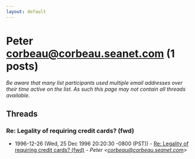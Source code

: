```yaml
---
layout: default
---
```


# Peter <corbeau@corbeau.seanet.com> (1 posts)

_Be aware that many list participants used multiple email addresses over their time active on the list. As such this page may not contain all threads available._

## Threads

### Re: Legality of requiring credit cards? (fwd)
+ 1996-12-26 (Wed, 25 Dec 1996 20:20:30 -0800 (PST)) - [Re: Legality of requiring credit cards? (fwd)](/archive/1996/12/290ea5443b9ae92d00110c2255d0fbf58cebf5dcf600acd815913ce19c826bff) - _Peter \<corbeau@corbeau.seanet.com\>_

